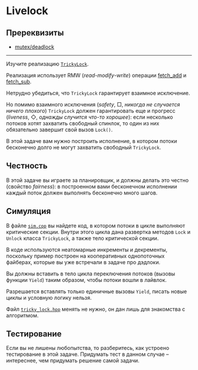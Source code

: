 # Livelock

## Пререквизиты

- [mutex/deadlock](/tasks/mutex/deadlock)

---

Изучите реализацию [`TrickyLock`](tricky_lock.hpp).

Реализация использует RMW (_read_-_modify_-_write_) операции [fetch_add](https://en.cppreference.com/w/cpp/atomic/atomic/fetch_add) и [fetch_sub](https://en.cppreference.com/w/cpp/atomic/atomic/fetch_sub). 

Нетрудно убедиться, что `TrickyLock` гарантирует взаимное исключение.

Но помимо взаимного исключения (*safety*, □, *никогда не случается ничего плохого*)
`TrickyLock` должен гарантировать еще и прогресс (*liveness*, ◇, *однажды случится что-то хорошее*):
если несколько потоков хотят захватить свободный спинлок, то один из них обязательно завершит свой вызов `Lock()`.

В этой задаче вам нужно построить исполнение, в котором потоки бесконечно долго не могут захватить свободный `TrickyLock`.

## Честность

В этой задаче вы играете за планировщик, и должны делать это честно (свойство _fairness_): в построенном вами бесконечном исполнении каждый поток должен выполнять бесконечно много шагов.

## Симуляция

В файле [`sim.cpp`](sim.cpp) вы найдете код, в котором потоки в цикле выполняют критические секции. Внутри этого цикла дана развертка методов `Lock` и `Unlock` класса `TrickyLock`, а также тело критической секции.

В коде используются неатомарные инкременты и декременты, поскольку пример построен на кооперативных однопоточных файберах, которые вы уже встречали в задаче про дэдлоки.

Вы должны вставить в тело цикла переключения потоков (вызовы функции `Yield`) таким образом, чтобы потоки вошли в лайвлок. 

Разрешается вставлять только единичные вызовы `Yield`, писать новые циклы и условную логику нельзя.

Файл [`tricky_lock.hpp`](tricky_lock.hpp) менять не нужно, он дан лишь для знакомства с алгоритмом.

## Тестирование

Если вы не лишены любопытства, то разберитесь, как устроено тестирование в этой задаче. Придумать тест в данном случае – интереснее, чем придумать решение самой задачи.
